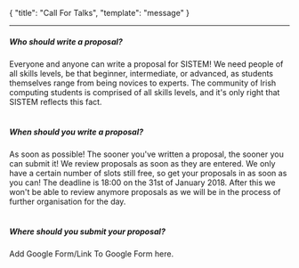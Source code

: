 {
  "title": "Call For Talks",
  "template": "message"
}

---
##### Who should write a proposal?
Everyone and anyone can write a proposal for SISTEM! We need people of all skills levels, be that beginner, intermediate, or advanced, as students themselves range from being novices to experts. The community of Irish computing students is comprised of all skills levels, and it's only right that SISTEM reflects this fact.
<br><br>
##### When should you write a proposal?
As soon as possible! The sooner you've written a proposal, the sooner you can submit it! We review proposals as soon as they are entered. We only have a certain number of slots still free, so get your proposals in as soon as you can! The deadline is 18:00 on the 31st of January 2018. After this we won't be able to review anymore proposals as we will be in the process of further organisation for the day.
<br><br>
##### Where should you submit your proposal?
Add Google Form/Link To Google Form here.
